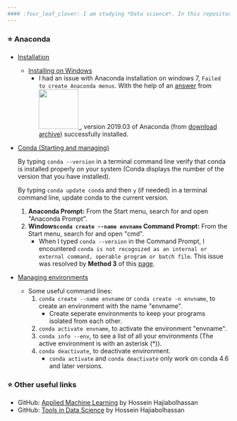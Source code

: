 ```yaml
---
#### :four_leaf_clover: I am studying *Data science*. In this repository, I am going to write about my experiences in studying *Machine learning*, with a step by step approach. :four_leaf_clover:
---
```


### :star: Anaconda
   - [Installation](https://docs.anaconda.com/anaconda/install/)
     - [Installing on Windows](https://docs.anaconda.com/anaconda/install/windows/)
       - I had an issue with Anaconda installation on windows 7, `Failed to create Anaconda menus`. With the help of an [answer](https://stackoverflow.com/a/57635204/12777699) from <a href="https://stackoverflow.com/questions/tagged/python"><img  src=https://upload.wikimedia.org/wikipedia/commons/f/f7/Stack_Overflow_logo.png width="90"/>
</a>, version 2019.03 of Anaconda (from [download archive](https://repo.continuum.io/archive/)) successfully installed.
   - [Conda (Starting and managing)](https://docs.conda.io/projects/conda/en/latest/user-guide/getting-started.html#getting-started-with-conda) 
     
     By typing `conda --version` in a terminal command line verify that 
     conda is installed properly on your system (Conda displays the number of the version that you have installed). 
     
     By typing `conda update conda` and then `y` (if needed) in a terminal command line, update conda to the current version.

     1. **Anaconda Prompt:** From the Start menu, search for and open "Anaconda Prompt". 
     2. **Windows`conda create --name envname` Command Prompt:** From the Start menu, search for and open "cmd". 
        - When I typed `conda --version` in the Command Prompt, I encountered `conda is not recognized as an internal or external command,
          operable program or batch file`. This issue was resolved by **Method 3** of this [page](https://appuals.com/fix-conda-is-not-recognized-as-an-internal-or-external-command-operable-program-or-batch-file/).
   - [Managing environments](https://docs.conda.io/projects/conda/en/latest/user-guide/tasks/manage-environments.html#managing-environments)
       - Some useful command lines:
            1) `conda create --name envname` or `conda create -n envname`, to create an environment with the name "envname".
                - Create seperate environments to keep your programs isolated from each other.
            2) `conda activate envname`, to activate the environment "envname".
            3) `conda info --env`, to see a list of all your environments (The active environment is with an asterisk (*)).
            4) `conda deactivate`, to deactivate environment.
                - `conda activate` and `conda deactivate` only work on conda 4.6 and later versions. 

### :star: Other useful links

   - GitHub: [Applied Machine Learning](https://github.com/hhaji/Applied-Machine-Learning) by Hossein Hajiabolhassan
   - GitHub: [Tools in Data Science](https://github.com/hhaji/Tools-in-Data-Science) by Hossein Hajiabolhassan
